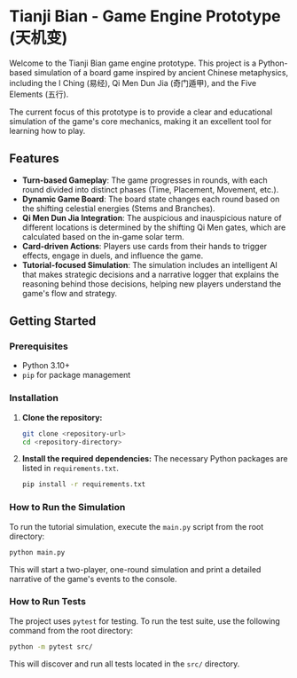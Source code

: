 # Tianji Bian - Game Engine Prototype (天机变)

Welcome to the Tianji Bian game engine prototype. This project is a Python-based simulation of a board game inspired by ancient Chinese metaphysics, including the I Ching (易经), Qi Men Dun Jia (奇门遁甲), and the Five Elements (五行).

The current focus of this prototype is to provide a clear and educational simulation of the game's core mechanics, making it an excellent tool for learning how to play.

## Features

- **Turn-based Gameplay**: The game progresses in rounds, with each round divided into distinct phases (Time, Placement, Movement, etc.).
- **Dynamic Game Board**: The board state changes each round based on the shifting celestial energies (Stems and Branches).
- **Qi Men Dun Jia Integration**: The auspicious and inauspicious nature of different locations is determined by the shifting Qi Men gates, which are calculated based on the in-game solar term.
- **Card-driven Actions**: Players use cards from their hands to trigger effects, engage in duels, and influence the game.
- **Tutorial-focused Simulation**: The simulation includes an intelligent AI that makes strategic decisions and a narrative logger that explains the reasoning behind those decisions, helping new players understand the game's flow and strategy.

## Getting Started

### Prerequisites

- Python 3.10+
- `pip` for package management

### Installation

1.  **Clone the repository:**
    ```bash
    git clone <repository-url>
    cd <repository-directory>
    ```

2.  **Install the required dependencies:**
    The necessary Python packages are listed in `requirements.txt`.
    ```bash
    pip install -r requirements.txt
    ```

### How to Run the Simulation

To run the tutorial simulation, execute the `main.py` script from the root directory:

```bash
python main.py
```

This will start a two-player, one-round simulation and print a detailed narrative of the game's events to the console.

### How to Run Tests

The project uses `pytest` for testing. To run the test suite, use the following command from the root directory:

```bash
python -m pytest src/
```

This will discover and run all tests located in the `src/` directory.
